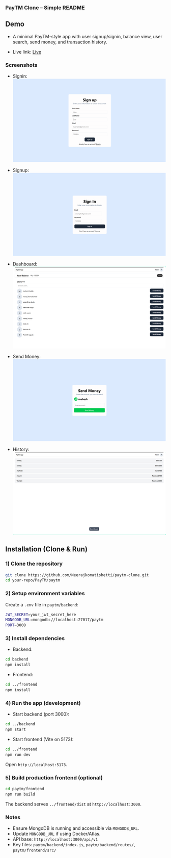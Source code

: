 
### PayTM Clone – Simple README

## Demo
- A minimal PayTM-style app with user signup/signin, balance view, user search, send money, and transaction history.

- Live link: [Live](https://paytm-clone-h5wv.onrender.com)

### Screenshots
- Signin:
![Signin](./Screenshots/Singup.png)

- Signup:
![Signup](./Screenshots/Signin.png)

- Dashboard:
![Dashboard](./Screenshots/dashboard.png)

- Send Money:
![Send+Money](./Screenshots/SendMoney.png)

- History:
![History](./Screenshots/history.png)

## Installation (Clone & Run)

### 1) Clone the repository
```bash
git clone https://github.com/Neerajkomatishetti/paytm-clone.git
cd your-repo/PayTM/paytm
```

### 2) Setup environment variables
Create a `.env` file in `paytm/backend`:
```bash
JWT_SECRET=your_jwt_secret_here
MONGODB_URL=mongodb://localhost:27017/paytm
PORT=3000
```

### 3) Install dependencies
- Backend:
```bash
cd backend
npm install
```

- Frontend:
```bash
cd ../frontend
npm install
```

### 4) Run the app (development)
- Start backend (port 3000):
```bash
cd ../backend
npm start
```

- Start frontend (Vite on 5173):
```bash
cd ../frontend
npm run dev
```

Open `http://localhost:5173`.

### 5) Build production frontend (optional)
```bash
cd paytm/frontend
npm run build
```
The backend serves `../frontend/dist` at `http://localhost:3000`.

### Notes
- Ensure MongoDB is running and accessible via `MONGODB_URL`.
- Update `MONGODB_URL` if using Docker/Atlas.
- API base: `http://localhost:3000/api/v1`
- Key files: `paytm/backend/index.js`, `paytm/backend/routes/`, `paytm/frontend/src/`

